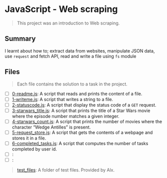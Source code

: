 # JavaScript - Web scraping

> This project was an introduction to Web scraping.

## Summary

I learnt about how to; extract data from websites, manipulate JSON data, use `request` and fetch API, read and write a file using `fs` module

## Files

> Each file contains the solution to a task in the project.

- [ ] [0-readme.js](https://github.com/Ebube-Ochemba/alx-higher_level_programming/blob/master/0x14-javascript-web_scraping/0-readme.js): A script that reads and prints the content of a file.
- [ ] [1-writeme.js](https://github.com/Ebube-Ochemba/alx-higher_level_programming/blob/master/0x14-javascript-web_scraping/1-writeme.js): A script that writes a string to a file.
- [ ] [2-statuscode.js](https://github.com/Ebube-Ochemba/alx-higher_level_programming/blob/master/0x14-javascript-web_scraping/2-statuscode.js): A script that display the status code of a `GET` request.
- [ ] [3-starwars_title.js](https://github.com/Ebube-Ochemba/alx-higher_level_programming/blob/master/0x14-javascript-web_scraping/3-starwars_title.js): A script that prints the title of a Star Wars movie where the episode number matches a given integer.
- [ ] [4-starwars_count.js](https://github.com/Ebube-Ochemba/alx-higher_level_programming/blob/master/0x14-javascript-web_scraping/4-starwars_count.js): A script that prints the number of movies where the character “Wedge Antilles” is present.
- [ ] [5-request_store.js](https://github.com/Ebube-Ochemba/alx-higher_level_programming/blob/master/0x14-javascript-web_scraping/5-request_store.js): A script that gets the contents of a webpage and stores it in a file.
- [ ] [6-completed_tasks.js](https://github.com/Ebube-Ochemba/alx-higher_level_programming/blob/master/0x14-javascript-web_scraping/6-completed_tasks.js): A script that computes the number of tasks completed by user id.
- [ ] [](https://github.com/Ebube-Ochemba/alx-higher_level_programming/blob/master/0x14-javascript-web_scraping/):
- [ ] [](https://github.com/Ebube-Ochemba/alx-higher_level_programming/blob/master/0x14-javascript-web_scraping/):

> [test_files](): A folder of test files. Provided by Alx.
